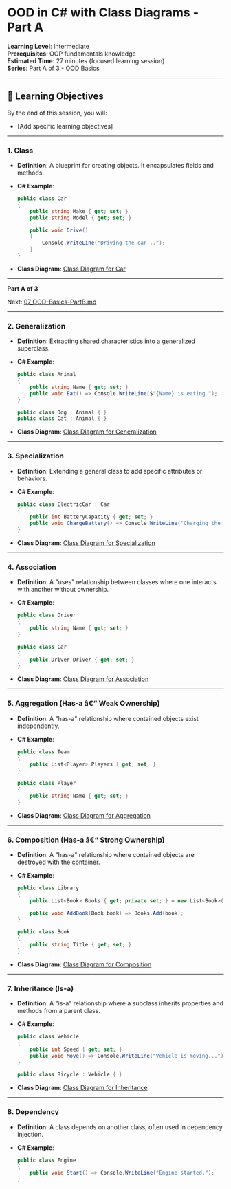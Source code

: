 # **OOD in C# with Class Diagrams** - Part A

**Learning Level**: Intermediate  
**Prerequisites**: OOP fundamentals knowledge  
**Estimated Time**: 27 minutes (focused learning session)  
**Series**: Part A of 3 - OOD Basics

---
## 🎯 Learning Objectives

By the end of this session, you will:

- [Add specific learning objectives]

---

### **1. Class**

- **Definition**: A blueprint for creating objects. It encapsulates fields and methods.
- **C# Example**:

  ```csharp
  public class Car
  {
      public string Make { get; set; }
      public string Model { get; set; }

      public void Drive()
      {
          Console.WriteLine("Driving the car...");
      }
  }
  ```

- **Class Diagram**: [Class Diagram for Car](https://www.plantuml.com/plantuml/uml/SoWkIImgAStDuU9BoIhEIImk5D0e5L9Bo2vEpK_oiy9Ep4DiIW_8p4L9Q0dCJ4HMLtLKXL93qD__cCIFPMEx9bUsKc1FpjIFpmIQZJYIMZ3LtA4ZDA3n0000)

---

**Part A of 3**

Next: [07_OOD-Basics-PartB.md](07_OOD-Basics-PartB.md)

---

### **2. Generalization**

- **Definition**: Extracting shared characteristics into a generalized superclass.
- **C# Example**:

  ```csharp
  public class Animal
  {
      public string Name { get; set; }
      public void Eat() => Console.WriteLine($"{Name} is eating.");
  }

  public class Dog : Animal { }
  public class Cat : Animal { }
  ```

- **Class Diagram**: [Class Diagram for Generalization](https://www.plantuml.com/plantuml/uml/SoWkIImgAStDuKhEIImk5U9q54dCJ4bLI0EmS4vAp2DKJZDyLa50bQGMKtXIkYLKJofEqfOeLfBa0000)

---

### **3. Specialization**

- **Definition**: Extending a general class to add specific attributes or behaviors.
- **C# Example**:

  ```csharp
  public class ElectricCar : Car
  {
      public int BatteryCapacity { get; set; }
      public void ChargeBattery() => Console.WriteLine("Charging the battery...");
  }
  ```

- **Class Diagram**: [Class Diagram for Specialization](https://www.plantuml.com/plantuml/uml/SoWkIImgAStDuU9BoIhEIImk5D0e5L9Bo2vEpK_oiy9Ep4DiIW_8p4L9Q0dCJ4HMLpLKXL93qD__cCIFPMEx9bUsKc1FpjIFpmIQZJYIMZ3LtA4ZDA3n0000)

---

### **4. Association**

- **Definition**: A "uses" relationship between classes where one interacts with another without ownership.
- **C# Example**:

  ```csharp
  public class Driver
  {
      public string Name { get; set; }
  }

  public class Car
  {
      public Driver Driver { get; set; }
  }
  ```

- **Class Diagram**: [Class Diagram for Association](https://www.plantuml.com/plantuml/uml/SoWkIImgAStDuKhEIImk5U9q54dCJ4rFIK0fN4vAp2DKJZDyLo50fPKJof0000)

---

### **5. Aggregation (Has-a â€“ Weak Ownership)**

- **Definition**: A "has-a" relationship where contained objects exist independently.
- **C# Example**:

  ```csharp
  public class Team
  {
      public List<Player> Players { get; set; }
  }

  public class Player
  {
      public string Name { get; set; }
  }
  ```

- **Class Diagram**: [Class Diagram for Aggregation](https://www.plantuml.com/plantuml/uml/SoWkIImgAStDuKhEIImk5U9q54dCJYrBIL0jN4vAp2DKJZDyLo50jPKL0000)

---

### **6. Composition (Has-a â€“ Strong Ownership)**

- **Definition**: A "has-a" relationship where contained objects are destroyed with the container.
- **C# Example**:

  ```csharp
  public class Library
  {
      public List<Book> Books { get; private set; } = new List<Book>();

      public void AddBook(Book book) => Books.Add(book);
  }

  public class Book
  {
      public string Title { get; set; }
  }
  ```

- **Class Diagram**: [Class Diagram for Composition](https://www.plantuml.com/plantuml/uml/SoWkIImgAStDuKhEIImk5U9q54dCJ4rBIC0fN4vAp2DKJZDyLo50jPKKL0000)

---

### **7. Inheritance (Is-a)**

- **Definition**: A "is-a" relationship where a subclass inherits properties and methods from a parent class.
- **C# Example**:

  ```csharp
  public class Vehicle
  {
      public int Speed { get; set; }
      public void Move() => Console.WriteLine("Vehicle is moving...");
  }

  public class Bicycle : Vehicle { }
  ```

- **Class Diagram**: [Class Diagram for Inheritance](https://www.plantuml.com/plantuml/uml/SoWkIImgAStDuKhEIImk5U9q54dCJ4rBIC0bN4vAp2DKJZDyLo50jPKUL0000)

---

### **8. Dependency**

- **Definition**: A class depends on another class, often used in dependency injection.
- **C# Example**:

  ```csharp
  public class Engine
  {
      public void Start() => Console.WriteLine("Engine started.");
  }


